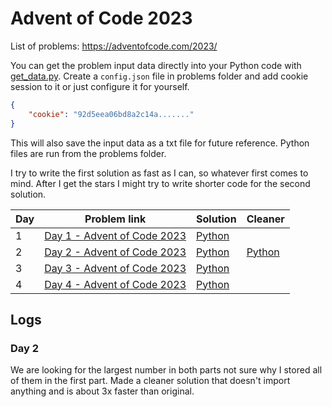 # Advent of Code 2023
List of problems: https://adventofcode.com/2023/

You can get the problem input data directly into your Python code with [get_data.py](2022_problems/get_data.py). Create a `config.json` file in problems folder and add cookie session to it or just configure it for yourself.
```json
{
	"cookie": "92d5eea06bd8a2c14a......."
}
```
This will also save the input data as a txt file for future reference. Python files are run from the problems folder.

I try to write the first solution as fast as I can, so whatever first comes to mind. After I get the stars I might try to write shorter code for the second solution. 

| Day | Problem link                                                         | Solution                         | Cleaner                          |
| --- | -------------------------------------------------------------------- | -------------------------------- | -------------------------------- |
| 1   | [Day 1 - Advent of Code 2023](https://adventofcode.com/2023/day/1)   | [Python](2023_problems/day1.py)  |                                  |
| 2   | [Day 2 - Advent of Code 2023](https://adventofcode.com/2023/day/2)   | [Python](2023_problems/day2.py)  | [Python](2023_problems/day2_b.py)|
| 3   | [Day 3 - Advent of Code 2023](https://adventofcode.com/2023/day/3)   | [Python](2023_problems/day3.py)  |                                  |
| 4   | [Day 4 - Advent of Code 2023](https://adventofcode.com/2023/day/4)   | [Python](2023_problems/day4.py)  |                                  |


## Logs
### Day 2
We are looking for the largest number in both parts not sure why I stored all of them in the first part.
Made a cleaner solution that doesn't import anything and is about 3x faster than original.

